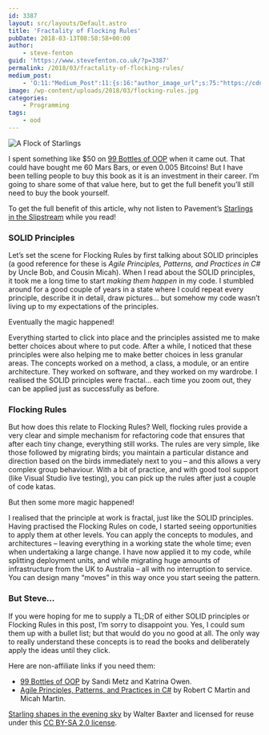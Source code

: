 ```yaml
---
id: 3387
layout: src/layouts/Default.astro
title: 'Fractality of Flocking Rules'
pubDate: 2018-03-13T08:58:58+00:00
author:
    - steve-fenton
guid: 'https://www.stevefenton.co.uk/?p=3387'
permalink: /2018/03/fractality-of-flocking-rules/
medium_post:
    - 'O:11:"Medium_Post":11:{s:16:"author_image_url";s:75:"https://cdn-images-1.medium.com/fit/c/400/400/1*eXkhfEuF41g5W_xnc_ydLA.jpeg";s:10:"author_url";s:38:"https://medium.com/@steve.fenton.co.uk";s:11:"byline_name";N;s:12:"byline_email";N;s:10:"cross_link";s:3:"yes";s:2:"id";s:12:"dd3163eb1d00";s:21:"follower_notification";s:3:"yes";s:7:"license";s:19:"all-rights-reserved";s:14:"publication_id";s:2:"-1";s:6:"status";s:5:"draft";s:3:"url";s:51:"https://medium.com/@steve.fenton.co.uk/dd3163eb1d00";}'
image: /wp-content/uploads/2018/03/flocking-rules.jpg
categories:
    - Programming
tags:
    - ood
---
```


![A Flock of Starlings](https://www.stevefenton.co.uk/wp-content/uploads/2018/03/flocking-rules.jpg)

I spent something like $50 on [99 Bottles of OOP](https://www.sandimetz.com/99bottles/) when it came out. That could have bought me 60 Mars Bars, or even 0.005 Bitcoins! But I have been telling people to buy this book as it is an investment in their career. I’m going to share some of that value here, but to get the full benefit you’ll still need to buy the book yourself.

To get the full benefit of this article, why not listen to Pavement’s [Starlings in the Slipstream](https://youtu.be/-xGtwy39QYY) while you read!

### SOLID Principles

Let’s set the scene for Flocking Rules by first talking about SOLID principles (a good reference for these is *Agile Principles, Patterns, and Practices in C#* by Uncle Bob, and Cousin Micah). When I read about the SOLID principles, it took me a long time to start *making them happen* in my code. I stumbled around for a good couple of years in a state where I could repeat every principle, describe it in detail, draw pictures… but somehow my code wasn’t living up to my expectations of the principles.

Eventually the magic happened!

Everything started to click into place and the principles assisted me to make better choices about where to put code. After a while, I noticed that these principles were also helping me to make better choices in less granular areas. The concepts worked on a method, a class, a module, or an entire architecture. They worked on software, and they worked on my wardrobe. I realised the SOLID principles were fractal… each time you zoom out, they can be applied just as successfully as before.

### Flocking Rules

But how does this relate to Flocking Rules? Well, flocking rules provide a very clear and simple mechanism for refactoring code that ensures that after each tiny change, everything still works. The rules are very simple, like those followed by migrating birds; you maintain a particular distance and direction based on the birds immediately next to you – and this allows a very complex group behaviour. With a bit of practice, and with good tool support (like Visual Studio live testing), you can pick up the rules after just a couple of code katas.

But then some more magic happened!

I realised that the principle at work is fractal, just like the SOLID principles. Having practised the Flocking Rules on code, I started seeing opportunities to apply them at other levels. You can apply the concepts to modules, and architectures – leaving everything in a working state the whole time; even when undertaking a large change. I have now applied it to my code, while splitting deployment units, and while migrating huge amounts of infrastructure from the UK to Australia – all with no interruption to service. You can design many “moves” in this way once you start seeing the pattern.

### But Steve…

If you were hoping for me to supply a TL;DR of either SOLID principles or Flocking Rules in this post, I’m sorry to disappoint you. Yes, I could sum them up with a bullet list; but that would do you no good at all. The only way to really understand these concepts is to read the books and deliberately apply the ideas until they click.

Here are non-affiliate links if you need them:

- [99 Bottles of OOP](https://www.sandimetz.com/99bottles/) by Sandi Metz and Katrina Owen.
- [Agile Principles, Patterns, and Practices in C#](https://www.amazon.co.uk/Principles-Patterns-Practices-Robert-Martin/dp/0131857258/) by Robert C Martin and Micah Martin.

[Starling shapes in the evening sky](http://www.geograph.org.uk/photo/1065181) by Walter Baxter and licensed for reuse under this [CC BY-SA 2.0 license](https://creativecommons.org/licenses/by-sa/2.0/).